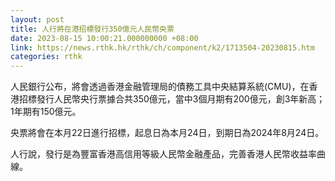 ```yaml
---
layout: post
title: 人行將在港招標發行350億元人民幣央票
date: 2023-08-15 10:00:21.000000000 +08:00
link: https://news.rthk.hk/rthk/ch/component/k2/1713504-20230815.htm
categories: rthk
---
```


人民銀行公布，將會透過香港金融管理局的債務工具中央結算系統(CMU)，在香港招標發行人民幣央行票據合共350億元，當中3個月期有200億元，創3年新高；1年期有150億元。

央票將會在本月22日進行招標，起息日為本月24日，到期日為2024年8月24日。

人行說，發行是為豐富香港高信用等級人民幣金融產品，完善香港人民幣收益率曲線。
